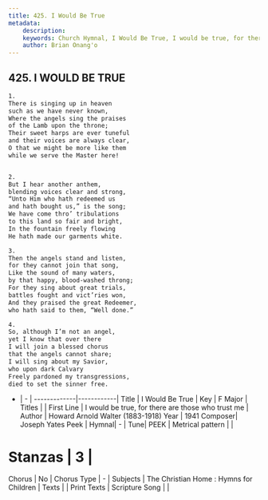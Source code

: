 ```yaml
---
title: 425. I Would Be True
metadata:
    description: 
    keywords: Church Hymnal, I Would Be True, I would be true, for there are those who trust me, 
    author: Brian Onang'o
---
```



## 425. I WOULD BE TRUE

```txt
1.
There is singing up in heaven
such as we have never known,
Where the angels sing the praises
of the Lamb upon the throne;
Their sweet harps are ever tuneful
and their voices are always clear,
O that we might be more like them
while we serve the Master here!


2.
But I hear another anthem,
blending voices clear and strong,
“Unto Him who hath redeemed us
and hath bought us,” is the song;
We have come thro’ tribulations
to this land so fair and bright,
In the fountain freely flowing
He hath made our garments white.

3.
Then the angels stand and listen,
for they cannot join that song,
Like the sound of many waters,
by that happy, blood-washed throng;
For they sing about great trials,
battles fought and vict’ries won,
And they praised the great Redeemer,
who hath said to them, “Well done.”

4.
So, although I’m not an angel,
yet I know that over there
I will join a blessed chorus
that the angels cannot share;
I will sing about my Savior,
who upon dark Calvary
Freely pardoned my transgressions,
died to set the sinner free.
```

- |   -  |
-------------|------------|
Title | I Would Be True |
Key | F Major |
Titles |  |
First Line | I would be true, for there are those who trust me |
Author | Howard Arnold Walter (1883-1918)
Year | 1941
Composer| Joseph Yates Peek |
Hymnal|  - |
Tune| PEEK |
Metrical pattern | |
# Stanzas | 3 |
Chorus | No |
Chorus Type | - |
Subjects | The Christian Home : Hymns for Children |
Texts |  |
Print Texts | 
Scripture Song |  |
  
